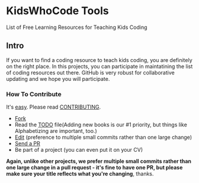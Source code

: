 # KidsWhoCode Tools
List of Free Learning Resources for Teaching Kids Coding

## Intro
If you want to find a coding resource to teach kids coding, you are definitely on the right place.
In this projects, you can participate in maintatining the list of coding resources out there. GitHub is very robust  for collaborative updating and we hope you will participate.

### How To Contribute
It's [easy](https://github.com/KidsWhoCode/KidsWhoCodeTools/wiki/Contribution). Please read [CONTRIBUTING](/CONTRIBUTING.md).
- [Fork](https://help.github.com/articles/fork-a-repo)
- Read the [TODO](/TODO.md) file(Adding new books is our #1 priority, but things like Alphabetizing are important, too.)
- [Edit](https://github.com/KidsWhoCode/KidsWhoCodeTools/edit/master/CodingTools.md) (preference to multiple small commits rather than one large change)
- [Send a PR](https://help.github.com/articles/using-pull-requests)
- Be part of a project (you can even put it on your CV)

**Again, unlike other projects, we prefer multiple small commits rather than one large change in a pull request - it's fine to have one PR, but please make sure your title reflects what you're changing**, thanks.

